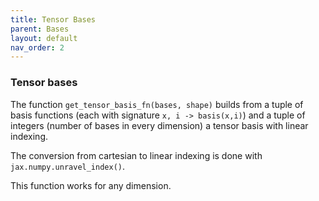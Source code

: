 ```yaml
---
title: Tensor Bases
parent: Bases
layout: default
nav_order: 2
---
```


### Tensor bases

The function `get_tensor_basis_fn(bases, shape)` builds from a tuple of basis functions (each with signature `x, i -> basis(x,i)`) and a tuple of integers (number of bases in every dimension) a tensor basis with linear indexing. 

The conversion from cartesian to linear indexing is done with `jax.numpy.unravel_index()`. 

This function works for any dimension.